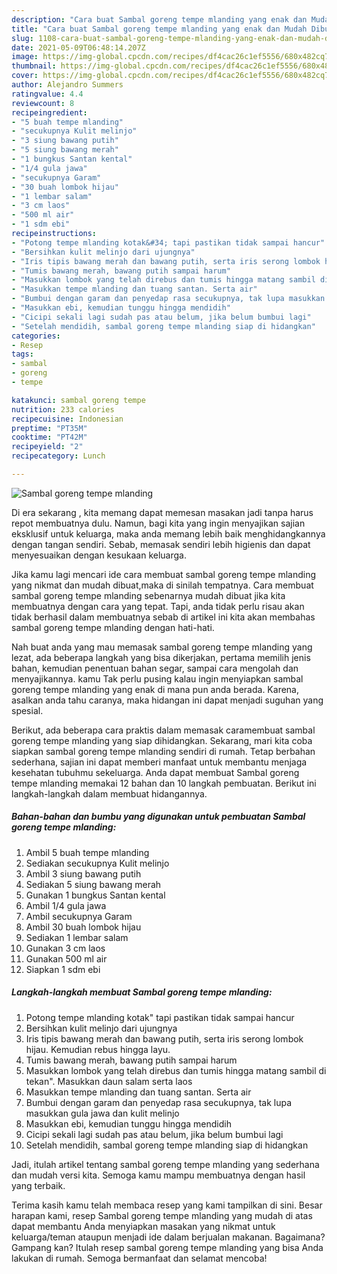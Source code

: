```yaml
---
description: "Cara buat Sambal goreng tempe mlanding yang enak dan Mudah Dibuat"
title: "Cara buat Sambal goreng tempe mlanding yang enak dan Mudah Dibuat"
slug: 1108-cara-buat-sambal-goreng-tempe-mlanding-yang-enak-dan-mudah-dibuat
date: 2021-05-09T06:48:14.207Z
image: https://img-global.cpcdn.com/recipes/df4cac26c1ef5556/680x482cq70/sambal-goreng-tempe-mlanding-foto-resep-utama.jpg
thumbnail: https://img-global.cpcdn.com/recipes/df4cac26c1ef5556/680x482cq70/sambal-goreng-tempe-mlanding-foto-resep-utama.jpg
cover: https://img-global.cpcdn.com/recipes/df4cac26c1ef5556/680x482cq70/sambal-goreng-tempe-mlanding-foto-resep-utama.jpg
author: Alejandro Summers
ratingvalue: 4.4
reviewcount: 8
recipeingredient:
- "5 buah tempe mlanding"
- "secukupnya Kulit melinjo"
- "3 siung bawang putih"
- "5 siung bawang merah"
- "1 bungkus Santan kental"
- "1/4 gula jawa"
- "secukupnya Garam"
- "30 buah lombok hijau"
- "1 lembar salam"
- "3 cm laos"
- "500 ml air"
- "1 sdm ebi"
recipeinstructions:
- "Potong tempe mlanding kotak&#34; tapi pastikan tidak sampai hancur"
- "Bersihkan kulit melinjo dari ujungnya"
- "Iris tipis bawang merah dan bawang putih, serta iris serong lombok hijau. Kemudian rebus hingga layu."
- "Tumis bawang merah, bawang putih sampai harum"
- "Masukkan lombok yang telah direbus dan tumis hingga matang sambil di tekan&#34;. Masukkan daun salam serta laos"
- "Masukkan tempe mlanding dan tuang santan. Serta air"
- "Bumbui dengan garam dan penyedap rasa secukupnya, tak lupa masukkan gula jawa dan kulit melinjo"
- "Masukkan ebi, kemudian tunggu hingga mendidih"
- "Cicipi sekali lagi sudah pas atau belum, jika belum bumbui lagi"
- "Setelah mendidih, sambal goreng tempe mlanding siap di hidangkan"
categories:
- Resep
tags:
- sambal
- goreng
- tempe

katakunci: sambal goreng tempe 
nutrition: 233 calories
recipecuisine: Indonesian
preptime: "PT35M"
cooktime: "PT42M"
recipeyield: "2"
recipecategory: Lunch

---
```



![Sambal goreng tempe mlanding](https://img-global.cpcdn.com/recipes/df4cac26c1ef5556/680x482cq70/sambal-goreng-tempe-mlanding-foto-resep-utama.jpg)

Di era  sekarang , kita memang dapat memesan masakan jadi tanpa harus repot membuatnya dulu. Namun, bagi kita yang ingin menyajikan sajian eksklusif untuk keluarga, maka anda memang lebih baik menghidangkannya dengan tangan sendiri. Sebab, memasak sendiri lebih higienis dan dapat menyesuaikan dengan kesukaan keluarga.

Jika kamu lagi mencari ide cara membuat sambal goreng tempe mlanding yang nikmat dan mudah dibuat,maka di sinilah tempatnya. Cara membuat sambal goreng tempe mlanding  sebenarnya mudah dibuat jika kita membuatnya dengan cara yang tepat. Tapi, anda tidak perlu risau akan tidak berhasil dalam membuatnya 
sebab di artikel ini kita akan membahas sambal goreng tempe mlanding dengan hati-hati.  



Nah buat anda yang mau memasak sambal goreng tempe mlanding yang lezat, ada beberapa langkah yang bisa dikerjakan, pertama memilih jenis bahan, kemudian penentuan bahan segar, sampai cara mengolah dan menyajikannya. kamu Tak perlu pusing kalau ingin menyiapkan sambal goreng tempe mlanding yang enak di mana pun anda berada. Karena, asalkan anda  tahu caranya, maka hidangan ini dapat menjadi suguhan yang spesial.

Berikut, ada beberapa cara praktis  dalam memasak caramembuat sambal goreng tempe mlanding yang siap dihidangkan. Sekarang, mari kita coba siapkan sambal goreng tempe mlanding sendiri di rumah. Tetap berbahan sederhana, sajian ini dapat memberi manfaat untuk membantu menjaga kesehatan tubuhmu sekeluarga. Anda dapat membuat Sambal goreng tempe mlanding memakai 12 bahan dan 10 langkah pembuatan. Berikut ini langkah-langkah dalam membuat hidangannya.

<!--inarticleads1-->

##### Bahan-bahan dan bumbu yang digunakan untuk pembuatan Sambal goreng tempe mlanding:

1. Ambil 5 buah tempe mlanding
1. Sediakan secukupnya Kulit melinjo
1. Ambil 3 siung bawang putih
1. Sediakan 5 siung bawang merah
1. Gunakan 1 bungkus Santan kental
1. Ambil 1/4 gula jawa
1. Ambil secukupnya Garam
1. Ambil 30 buah lombok hijau
1. Sediakan 1 lembar salam
1. Gunakan 3 cm laos
1. Gunakan 500 ml air
1. Siapkan 1 sdm ebi




<!--inarticleads2-->

##### Langkah-langkah membuat Sambal goreng tempe mlanding:

1. Potong tempe mlanding kotak&#34; tapi pastikan tidak sampai hancur
1. Bersihkan kulit melinjo dari ujungnya
1. Iris tipis bawang merah dan bawang putih, serta iris serong lombok hijau. Kemudian rebus hingga layu.
1. Tumis bawang merah, bawang putih sampai harum
1. Masukkan lombok yang telah direbus dan tumis hingga matang sambil di tekan&#34;. Masukkan daun salam serta laos
1. Masukkan tempe mlanding dan tuang santan. Serta air
1. Bumbui dengan garam dan penyedap rasa secukupnya, tak lupa masukkan gula jawa dan kulit melinjo
1. Masukkan ebi, kemudian tunggu hingga mendidih
1. Cicipi sekali lagi sudah pas atau belum, jika belum bumbui lagi
1. Setelah mendidih, sambal goreng tempe mlanding siap di hidangkan




Jadi, itulah artikel tentang  sambal goreng tempe mlanding  yang sederhana dan mudah versi kita. Semoga kamu mampu membuatnya dengan hasil yang terbaik. 

Terima kasih kamu telah membaca resep yang kami tampilkan di sini. Besar harapan kami, resep  Sambal goreng tempe mlanding yang mudah di atas dapat membantu Anda menyiapkan masakan yang nikmat untuk keluarga/teman ataupun menjadi ide dalam berjualan makanan. Bagaimana? Gampang kan? Itulah resep sambal goreng tempe mlanding yang bisa Anda lakukan di rumah. Semoga bermanfaat dan selamat mencoba!

